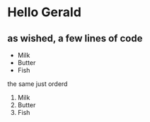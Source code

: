 # Hello Gerald
## as wished, a few lines of code

* Milk
* Butter
* Fish

the same just orderd

1. Milk
2. Butter
3. Fish
